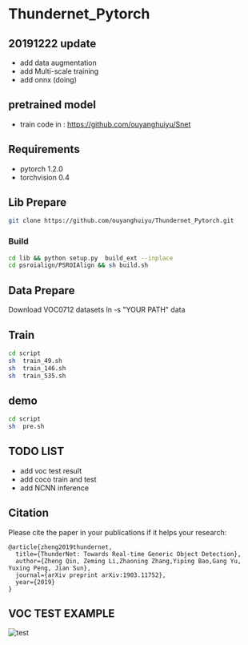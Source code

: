 # Thundernet_Pytorch
## 20191222 update
- add data augmentation
- add Multi-scale training
- add onnx (doing)

## pretrained model
- train code in : https://github.com/ouyanghuiyu/Snet

## Requirements
* pytorch 1.2.0
* torchvision 0.4



## Lib Prepare 
```sh
git clone https://github.com/ouyanghuiyu/Thundernet_Pytorch.git
```

### Build  
```sh
cd lib && python setup.py  build_ext --inplace
cd psroialign/PSROIAlign && sh build.sh 
 ```   
## Data Prepare 
Download VOC0712 datasets 
ln -s "YOUR PATH" data

## Train
```sh
cd script
sh  train_49.sh
sh  train_146.sh
sh  train_535.sh
```

## demo
```sh
cd script
sh  pre.sh

```


## TODO LIST
 
 - add voc test result
 - add coco train and test
 - add NCNN inference

## Citation
Please cite the paper in your publications if it helps your research:
```
@article{zheng2019thundernet,
  title={ThunderNet: Towards Real-time Generic Object Detection},
  author={Zheng Qin, Zeming Li,Zhaoning Zhang,Yiping Bao,Gang Yu, Yuxing Peng, Jian Sun},
  journal={arXiv preprint arXiv:1903.11752},
  year={2019}
}
```

## VOC TEST EXAMPLE
![test](https://github.com/ouyanghuiyu/Thundernet_Pytorch/blob/master/voc_images/output/2008_000005.jpg)






